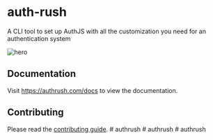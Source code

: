 # auth-rush

A CLI tool to set up AuthJS with all the customization you need for an authentication system

![hero](apps/docs/public/ogm.jpg)

## Documentation

Visit https://authrush.com/docs to view the documentation.

## Contributing

Please read the [contributing guide](/CONTRIBUTING.md).
#   a u t h r u s h 
 
 #   a u t h r u s h 
 
 #   a u t h r u s h 
 
 
